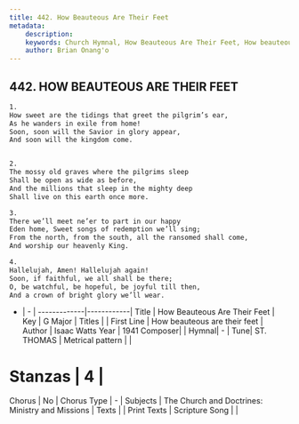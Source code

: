 ```yaml
---
title: 442. How Beauteous Are Their Feet
metadata:
    description: 
    keywords: Church Hymnal, How Beauteous Are Their Feet, How beauteous are their feet, 
    author: Brian Onang'o
---
```



## 442. HOW BEAUTEOUS ARE THEIR FEET

```txt
1.
How sweet are the tidings that greet the pilgrim’s ear,
As he wanders in exile from home!
Soon, soon will the Savior in glory appear,
And soon will the kingdom come.


2.
The mossy old graves where the pilgrims sleep
Shall be open as wide as before,
And the millions that sleep in the mighty deep
Shall live on this earth once more.

3.
There we’ll meet ne’er to part in our happy
Eden home, Sweet songs of redemption we’ll sing;
From the north, from the south, all the ransomed shall come,
And worship our heavenly King.

4.
Hallelujah, Amen! Hallelujah again!
Soon, if faithful, we all shall be there;
O, be watchful, be hopeful, be joyful till then,
And a crown of bright glory we’ll wear.
```

- |   -  |
-------------|------------|
Title | How Beauteous Are Their Feet |
Key | G Major |
Titles |  |
First Line | How beauteous are their feet |
Author | Isaac Watts 
Year | 1941
Composer|  |
Hymnal|  - |
Tune| ST. THOMAS |
Metrical pattern | |
# Stanzas | 4 |
Chorus | No |
Chorus Type | - |
Subjects | The Church and Doctrines: Ministry and Missions |
Texts |  |
Print Texts | 
Scripture Song |  |
  
